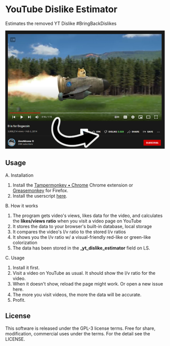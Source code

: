 

# YouTube Dislike Estimator

Estimates the removed YT Dislike #BringBackDislikes

![](./ss.png)

## Usage

A. Installation

1. Install the [Tampermonkey • Chrome](https://www.tampermonkey.net/) Chrome extension or [Greasemonkey](https://addons.mozilla.org/en-US/firefox/addon/greasemonkey/) for Firefox.
2. Install the userscript [here](https://github.com/yuis-ice/YouTube-Dislike-Estimator/raw/main/userscript/main.user.js).

B. How it works 

1. The program gets video's views, likes data for the video, and calculates the **likes/views ratio** when you visit a video page on YouTube
2. It stores the data to your browser's built-in database, local storage
3. It compares the video's l/v ratio to the stored l/v ratios
4. It shows you the l/v ratio w/ a visual-friendly red-like or green-like colorization
5. The data has been stored in the **_yt_dislike_estimator** field on LS. 

C. Usage

1. Install it first.
2. Visit a video on YouTube as usual. It should show the l/v ratio for the video.
3. When it doesn't show, reload the page might work. Or open a new issue here.
4. The more you visit videos, the more the data will be accurate.
4. Profit. 

## License

This software is released under the GPL-3 license terms. 
Free for share, modification, commercial uses under the terms. 
For the detail see the LICENSE.
